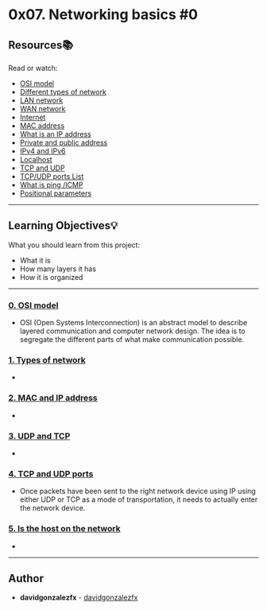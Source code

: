 # 0x07. Networking basics #0

## Resources:books:
Read or watch:
* [OSI model](https://intranet.hbtn.io/rltoken/ERGikvYsVP3sa9ZdlAAV4w)
* [Different types of network](https://intranet.hbtn.io/rltoken/H2peG3mV1MDDEK9c9FpGjA)
* [LAN network](https://intranet.hbtn.io/rltoken/GLVy5U4Ja4c2BnKYDPwT5Q)
* [WAN network](https://intranet.hbtn.io/rltoken/IghQOBbQi3Y-H82l3s9ERg)
* [Internet](https://intranet.hbtn.io/rltoken/osfQ04v-6oWuX4LdcpMYfQ)
* [MAC address](https://intranet.hbtn.io/rltoken/DjY02-vo10kphmiYSa2Msg)
* [What is an IP address](https://intranet.hbtn.io/rltoken/_pRm6TVS3zWV_cKg51Gn4Q)
* [Private and public address](https://intranet.hbtn.io/rltoken/Tj1tSxadTHv8kS9Q7lzTpQ)
* [IPv4 and IPv6](https://intranet.hbtn.io/rltoken/t9AVXK9jpPJrL5ikz5fvKA)
* [Localhost](https://intranet.hbtn.io/rltoken/uqDHdS73W-CJQakM8vERtQ)
* [TCP and UDP](https://intranet.hbtn.io/rltoken/nOeDjXQrw-N8eFmTBiuzqw)
* [TCP/UDP ports List](https://intranet.hbtn.io/rltoken/gfKJyK0ztzhyNO0SIvVibQ)
* [What is ping /ICMP](https://intranet.hbtn.io/rltoken/OPrB4crHtTLwUynA5YjVNw)
* [Positional parameters](https://intranet.hbtn.io/rltoken/yN_ZinFzBaLXuJhOhKiMfw)

---
## Learning Objectives:bulb:
What you should learn from this project:

* What it is
* How many layers it has
* How it is organized

---

### [0. OSI model](./0-OSI_model)
* OSI (Open Systems Interconnection) is an abstract model to describe layered communication and computer network design. The idea is to segregate the different parts of what make communication possible.


### [1. Types of network](./1-types_of_network)
* 


### [2. MAC and IP address](./2-MAC_and_IP_address)
* 


### [3. UDP and TCP](./3-UDP_and_TCP)
* 


### [4. TCP and UDP ports](./4-TCP_and_UDP_ports)
* Once packets have been sent to the right network device using IP using either UDP or TCP as a mode of transportation, it needs to actually enter the network device.


### [5. Is the host on the network](./5-is_the_host_on_the_network)
* 

---

## Author
* **davidgonzalezfx** - [davidgonzalezfx](https://github.com/davidgonzalezfx)